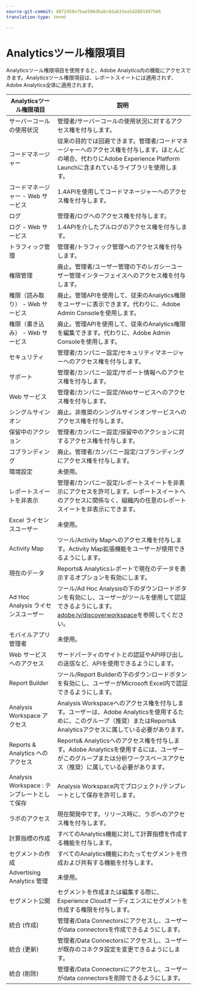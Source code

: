 ```yaml
---
source-git-commit: d8f2458e7bae596dbabc8dab33ea5d2881047566
translation-type: tm+mt

---
```

# Analyticsツール権限項目

Analyticsツール権限項目を使用すると、Adobe Analytics内の機能にアクセスできます。Analyticsツール権限項目は、レポートスイートには適用されず、Adobe Analytics全体に適用されます。

| Analyticsツール権限項目 | 説明 |
|----|----|
| サーバーコールの使用状況 | 管理者/サーバーコールの使用状況に対するアクセス権を付与します。 |
| コードマネージャー | 従来の目的では回避できます。管理者/コードマネージャーへのアクセス権を付与します。ほとんどの場合、代わりにAdobe Experience Platform Launchに含まれているライブラリを使用します。 |
| コードマネージャー - Web サービス | 1.4APIを使用してコードマネージャーへのアクセス権を付与します。 |
| ログ | 管理者/ログへのアクセス権を付与します。 |
| ログ - Web サービス | 1.4APIを介したプルログのアクセス権を付与します。 |
| トラフィック管理 | 管理者/トラフィック管理へのアクセス権を付与します。 |
| 権限管理 | 廃止。管理者/ユーザー管理の下のレガシーユーザー管理インターフェイスへのアクセス権を付与します。 |
| 権限（読み取り） - Web サービス | 廃止。管理APIを使用して、従来のAnalytics権限をユーザーに表示できます。代わりに、Adobe Admin Consoleを使用します。 |
| 権限（書き込み） - Web サービス | 廃止。管理APIを使用して、従来のAnalytics権限を編集できます。代わりに、Adobe Admin Consoleを使用します。 |
| セキュリティ | 管理者/カンパニー設定/セキュリティマネージャーへのアクセス権を付与します。 |
| サポート | 管理者/カンパニー設定/サポート情報へのアクセス権を付与します。 |
| Web サービス | 管理者/カンパニー設定/Webサービスへのアクセス権を付与します。 |
| シングルサインオン | 廃止。非推奨のシングルサインオンサービスへのアクセス権を付与します。 |
| 保留中のアクション | 管理者/カンパニー設定/保留中のアクションに対するアクセス権を付与します。 |
| コブランディング | 廃止。管理者/カンパニー設定/コブランディングにアクセス権を付与します。 |
| 環境設定 | 未使用。 |
| レポートスイートを非表示 | 管理者/カンパニー設定/レポートスイートを非表示にアクセスを許可します。レポートスイートへのアクセスに関係なく、組織内の任意のレポートスイートを非表示にできます。 |
| Excel ライセンスユーザー | 未使用。 |
| Activity Map | ツール/Activity Mapへのアクセス権を付与します。Activity Map拡張機能をユーザーが使用できるようにします。 |
| 現在のデータ | Reports&amp; Analyticsレポートで現在のデータを表示するオプションを有効にします。 |
| Ad Hoc Analysis ライセンスユーザー | ツール/Ad Hoc Analysisの下のダウンロードボタンを有効にし、ユーザーがツールを使用して認証できるようにします。[adobe.ly/discoverworkspace](https://adobe.ly/discoverworkspace)を参照してください。 |
| モバイルアプリ管理者 | 未使用。 |
| Web サービスへのアクセス | サードパーティのサイトとの認証やAPI呼び出しの送信など、APIを使用できるようにします。 |
| Report Builder | ツール/Report Builderの下のダウンロードボタンを有効にし、ユーザーがMicrosoft Excel内で認証できるようにします。 |
| Analysis Workspace アクセス | Analysis Workspaceへのアクセス権を付与します。ユーザーは、Adobe Analyticsを使用するために、このグループ（推奨）またはReports&amp; Analyticsアクセスに属している必要があります。 |
| Reports &amp; Analytics へのアクセス | Reports&amp; Analyticsへのアクセス権を付与します。Adobe Analyticsを使用するには、ユーザーがこのグループまたは分析ワークスペースアクセス（推奨）に属している必要があります。 |
| Analysis Workspace : テンプレートとして保存 | Analysis Workspace内でプロジェクト/テンプレートとして保存を許可します。 |
| ラボのアクセス | 現在開発中です。リリース時に、ラボへのアクセス権を付与します。 |
| 計算指標の作成 | すべてのAnalytics機能に対して計算指標を作成する機能を付与します。 |
| セグメントの作成 | すべてのAnalytics機能にわたってセグメントを作成および共有する機能を付与します。 |
| Advertising Analytics 管理 | 未使用。 |
| セグメント公開 | セグメントを作成または編集する際に、Experience Cloudオーディエンスにセグメントを作成する権限を付与します。 |
| 統合 (作成) | 管理者/Data Connectorsにアクセスし、ユーザーがdata connectorsを作成できるようにします。 |
| 統合 (更新) | 管理者/Data Connectorsにアクセスし、ユーザーが既存のコネクタ設定を変更できるようにします。 |
| 統合 (削除) | 管理者/Data Connectorsにアクセスし、ユーザーがdata connectorsを削除できるようにします。 |
